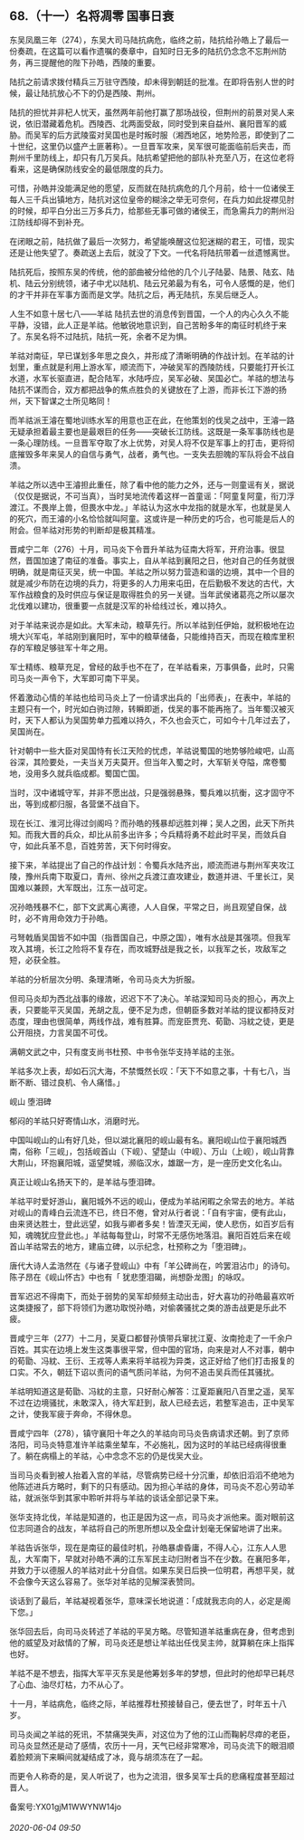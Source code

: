 ## 68.（十一）名将凋零 国事日衰
东吴凤凰三年（274），东吴大司马陆抗病危，临终之前，陆抗给孙皓上了最后一份奏疏，在这篇可以看作遗嘱的奏章中，自知时日无多的陆抗仍念念不忘荆州防务，再三提醒他的陛下孙皓，西陵的重要。



陆抗之前请求拨付精兵三万驻守西陵，却未得到朝廷的批准。在即将告别人世的时候，最让陆抗放心不下的仍是西陵、荆州。



陆抗的担忧并非杞人忧天，虽然两年前他打赢了那场战役，但荆州的前景对吴人来说，依旧潜藏着危机。西陵西、北两面受敌，同时受到来自益州、襄阳晋军的威胁。而吴军的后方武陵蛮对吴国也是时叛时服（湘西地区，地势险恶，即使到了二十世纪，这里仍以盛产土匪著称）。一旦晋军攻来，吴军很可能面临前后夹击，而荆州千里防线上，却只有几万吴兵。陆抗希望把他的部队补充至八万，在这位老将看来，这是确保防线安全的最低限度的兵力。



可惜，孙皓并没能满足他的愿望，反而就在陆抗病危的几个月前，给十一位诸侯王每人三千兵出镇地方，陆抗对这位皇帝的糊涂之举无可奈何，在兵力如此捉襟见肘的时候，却平白分出三万多兵力，给那些无事可做的诸侯王，而急需兵力的荆州沿江防线却得不到补充。



在闭眼之前，陆抗做了最后一次努力，希望能唤醒这位犯迷糊的君王，可惜，现实还是让他失望了。奏疏送上去后，就没了下文。一代名将陆抗带着一丝遗憾离世。



陆抗死后，按照东吴的传统，他的部曲被分给他的几个儿子陆晏、陆景、陆玄、陆机、陆云分别统领，诸子中尤以陆机、陆云兄弟最为有名，可令人感慨的是，他们的才干并非在军事方面而是文学。陆抗之后，再无陆抗，东吴后继乏人。



人生不如意十居七八——羊祜
 陆抗去世的消息传到晋国，一个人的内心久久不能平静，没错，此人正是羊祜。他敏锐地意识到，自己苦盼多年的南征时机终于来了。东吴名将不过陆抗，陆抗一死，余者不足为惧。



羊祜对南征，早已谋划多年思之良久，并形成了清晰明确的作战计划。在羊祜的计划里，重点就是利用上游水军，顺流而下，冲破吴军的西陵防线，只要能打开长江水道，水军长驱直进，配合陆军，水陆呼应，吴军必破、吴国必亡。羊祜的想法与陆抗不谋而合，双方都把战争的焦点胜负的关键放在了上游，而非长江下游的扬州，天下智谋之士所见略同！



而羊祜派王濬在蜀地训练水军的用意也正在此，在他策划的伐吴之战中，王濬一路无疑承担着最主要也是最艰巨的任务——突破长江防线。这既是一条军事防线也是一条心理防线。一旦晋军夺取了水上优势，对吴人将不仅是军事上的打击，更将彻底摧毁多年来吴人的自信与勇气，战者，勇气也。一支失去胆魄的军队将会不战自溃。



羊祜之所以选中王濬担此重任，除了看中他的能力之外，还与一则童谣有关，据说（仅仅是据说，不可当真），当时吴地流传着这样一首童谣：「阿童复阿童，衔刀浮渡江。不畏岸上兽，但畏水中龙。」羊祜认为这水中龙指的就是水军，也就是吴人的死穴，而王濬的小名恰恰就叫阿童。这或许是一种历史的巧合，也可能是后人的附会。但羊祜对形势的判断却是极其精准。



晋咸宁二年（276）十月，司马炎下令晋升羊祜为征南大将军，开府治事。很显然，晋国加速了南征的准备。事实上，自从羊祜到襄阳之日，他对自己的任务就很明确，就是南征灭吴，统一中国。羊祜之所以努力营造和谐的边境，其中一个目的就是减少布防在边境的兵力，将更多的人力用来屯田，在后勤极不发达的古代，大军作战粮食的及时供应与保证是取得胜负的另一关键。当年武侯诸葛亮之所以屡次北伐难以建功，很重要一点就是汉军的补给线过长，难以持久。



对于羊祜来说亦是如此。大军未动，粮草先行。所以羊祜到任伊始，就积极地在边境大兴军屯，羊祜刚到襄阳时，军中的粮草储备，只能维持百天，而现在粮库里积存的军粮足够驻军十年之用。



军士精练、粮草充足，曾经的敌手也不在了，在羊祜看来，万事俱备，此时，只需司马炎一声令下，大军即可南下平吴。



怀着激动心情的羊祜也给司马炎上了一份请求出兵的「出师表」，在表中，羊祜的主题只有一个，时光如白驹过隙，转瞬即逝，伐吴的事不能再拖了。当年蜀汉被灭时，天下人都认为吴国势单力孤难以持久，不久也会灭亡，可如今十几年过去了，吴国尚在。



针对朝中一些大臣对吴国恃有长江天险的忧虑，羊祜说蜀国的地势够险峻吧，山高谷深，其险要处，一夫当关万夫莫开。但当年入蜀之时，大军斩关夺隘，席卷蜀地，没用多久就兵临成都。蜀国亡国。



当时，汉中诸城守军，并非不愿出战，只是强弱悬殊，蜀兵难以抗衡，这才固守不出，等到成都归服，各营堡不战自下。



现在长江、淮河比得过剑阁吗？而孙皓的残暴却远胜刘禅；吴人之困，此天下所共知。而我大晋的兵众，却比从前多出许多；今兵精将勇不趁此时平吴，而敛兵自守，如此兵革不息，百姓劳苦，天下何时得安。



接下来，羊祜提出了自己的作战计划：令蜀兵水陆齐出，顺流而进与荆州军夹攻江陵，豫州兵南下取夏口，青州、徐州之兵渡江直攻建业，数道并进、千里长江，吴国难以兼顾，大军既出，江东一战可定。



况孙皓残暴不仁，部下文武离心离德，人人自保，平常之日，尚且观望自保，战时，必不肯用命效力于孙皓。



弓弩戟盾吴国皆不如中国（指晋国自己，中原之国），唯有水战是其强项。但我军攻入其境，长江之险将不复存在，而攻城野战是我之长，以我军之长，攻敌军之短，必获全胜。



羊祜的分析层次分明、条理清晰，令司马炎大为折服。



但司马炎却为西北战事的缘故，迟迟下不了决心。羊祜深知司马炎的担心，再次上表，只要能平灭吴国，羌胡之乱，便不足为虑，但朝臣多数对羊祜的提议都持反对态度，理由也很简单，两线作战，难有胜算。而宠臣贾充、荀勖、冯紞之徒，更是公开阻挠，力言吴国不可伐。



满朝文武之中，只有度支尚书杜预、中书令张华支持羊祜的主张。



羊祜多次上表，却如石沉大海，不禁慨然长叹：「天下不如意之事，十有七八，当断不断、错过良机、令人痛惜。」



岘山 堕泪碑



郁闷的羊祜只好寄情山水，消磨时光。



中国叫岘山的山有好几处，但以湖北襄阳的岘山最有名。襄阳岘山位于襄阳城西南，俗称「三岘」，包括岘首山（下岘）、望楚山（中岘）、万山（上岘），岘山背靠大荆山，环抱襄阳城，遥望樊城，濒临汉水，雄踞一方，是一座历史文化名山。



真正让岘山名扬天下的，是羊祜与堕泪碑。



羊祜平时爱好游山，襄阳城外不远的岘山，便成为羊祜闲暇之余常去的地方。羊祜对岘山的青峰白云流连不已，终日不倦，曾对从行者说：「自有宇宙，便有此山，由来贤达胜士，登此远望，如我与卿者多矣！皆湮灭无闻，使人悲伤，如百岁后有知，魂魄犹应登此也。」羊祜每每登山，时常不无感伤地落泪。襄阳百姓后来在岘首山羊祜常去的地方，建庙立碑，以示纪念，杜预称之为「堕泪碑」。



唐代大诗人孟浩然在《与诸子登岘山》中有「羊公碑尚在，吟罢泪沾巾」的诗句。陈子昂在《岘山怀古》中也有「 犹悲堕泪碣，尚想卧龙图」的咏叹。



晋军迟迟不得南下，而处于弱势的吴军却频频主动出击，好大喜功的孙皓最喜欢听这类捷报了，部下将领们为邀功取悦孙皓，对偷袭骚扰之类的游击战更是乐此不疲。



晋咸宁三年（277）十二月，吴夏口都督孙慎带兵窜扰江夏、汝南抢走了一千余户百姓。其实在边境上发生这类事很平常，但中国的官场，向来是对人不对事，朝中的荀勖、冯紞、王衍、王戎等人素来将羊祜视为异类，这正好给了他们打击报复的口实。不久，朝廷下诏以责问的语气质问羊祜，为何不追击吴兵而任其骚扰。



羊祜明知道这是荀勖、冯紞的主意，只好耐心解答：江夏距襄阳八百里之遥，吴军不过在边境骚扰，未敢深入，待大军赶到，敌人已经去远，若整军追击，正中吴军之计，使我军疲于奔命，不得休息。



晋咸宁四年（278），镇守襄阳十年之久的羊祜向司马炎告病请求还朝。到了京师洛阳，司马炎特意准许羊祜乘坐辇车，不必施礼，因为这时的羊祜已经病得很重了。躺在病榻上的羊祜，心中念念不忘的仍是伐吴大业。



当司马炎看到被人抬着入宫的羊祜，尽管病势已经十分沉重，却依旧滔滔不绝地为他陈述进兵方略时，剩下的只有感动。因为担心羊祜的身体，司马炎不忍心劳动羊祜，就派张华到其家中聆听并将与羊祜的谈话全部记录下来。



张华支持北伐，羊祜是知道的，也正是因为这一点，司马炎才派他来。面对眼前这位志同道合的战友，羊祜将自己的所思所想以及全盘计划毫无保留地讲了出来。



羊祜告诉张华，现在是南征的最佳时机，孙皓暴虐昏庸，不得人心，江东人人思乱，大军南下，早就对孙皓不满的江东军民主动归附者当不在少数。在襄阳多年，并致力于以德服人的羊祜对此十分自信。如果东吴日后换一位明君，再想平吴，就不会像今天这么容易了。张华对羊祜的见解深表赞同。



谈话到了最后，羊祜凝视着张华，意味深长地说道：「成就我志向的人，必定是阁下您。」



张华回去后，向司马炎转述了羊祜的平吴方略。尽管知道羊祜重病在身，但考虑到他的威望及对敌情的了解，司马炎还是想让羊祜出任伐吴主帅，就算躺在床上指挥也好。



羊祜不是不想去，指挥大军平灭东吴是他筹划多年的梦想，但此时的他却早已耗尽了心血、油尽灯枯，力不从心了。



十一月，羊祜病危，临终之际，羊祜推荐杜预接替自己，便去世了，时年五十八岁。



司马炎闻之羊祜的死讯，不禁痛哭失声，对这位为了他的江山而鞠躬尽瘁的老臣，司马炎显然还是动了感情，农历十一月，天气已经非常寒冷，司马炎流下的眼泪顺着脸颊淌下来瞬间就凝结成了冰，竟与胡须冻在了一起。



而更令人称奇的是，吴人听说了，也为之流泪，很多吴军士兵的悲痛程度甚至超过晋人。



备案号:YX01gjM1WWYNW14jo


###### 2020-06-04 09:50
